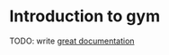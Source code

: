 # Introduction to gym

TODO: write [great documentation](http://jacobian.org/writing/what-to-write/)
